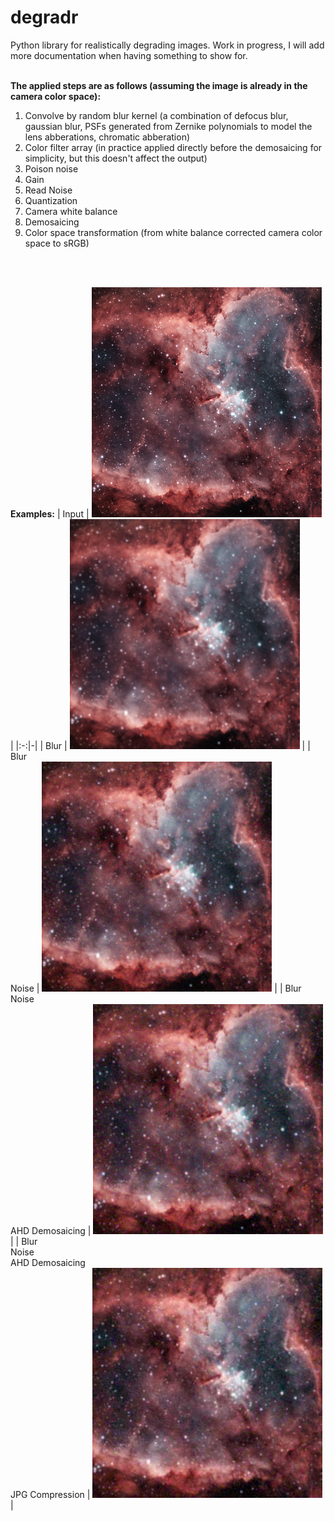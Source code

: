 # degradr
Python library for realistically degrading images.
Work in progress, I will add more documentation when having something to show for.
<br><br>

**The applied steps are as follows (assuming the image is already in the camera color space):**
<ol>
<li>Convolve by random blur kernel (a combination of defocus blur, gaussian blur, PSFs generated from Zernike polynomials to model the lens abberations, chromatic abberation)</li>
<li>Color filter array (in practice applied directly before the demosaicing for simplicity, but this doesn't affect the output)</li>
<li>Poison noise</li>
<li>Gain</li>
<li>Read Noise</li>
<li>Quantization</li>
<li>Camera white balance</li>
<li>Demosaicing</li>
<li>Color space transformation (from white balance corrected camera color space to sRGB)</li>
</ol>
<br><br>

**Examples:**
| Input | ![Image](Examples/in.png) |
|:-:|-|
| Blur | ![Image](Examples/blur.png) | 
| Blur <br> Noise | ![Image](Examples/noise_blur.png) |
| Blur <br> Noise <br> AHD Demosaicing | ![Image](Examples/noise_blur_ahd.png) |
| Blur <br> Noise <br> AHD Demosaicing <br> JPG Compression | ![Image](Examples/noise_blur_ahd_jpg.png) |

